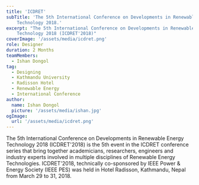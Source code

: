 ```yaml
---
title: 'ICDRET'
subTitle: 'The 5th International Conference on Developments in Renewable Energy
    Technology 2018.'
excerpt: "The 5th International Conference on Developments in Renewable Energy
    Technology 2018 (ICDRET'2018)"
coverImage: '/assets/media/icdret.png'
role: Designer
duration: 2 Months
teamMembers:
  - Ishan Dongol
tag:
  - Designing
  - Kathmandu University
  - Radisson Hotel
  - Renewable Energy
  - International Conference
author:
  name: Ishan Dongol
  picture: '/assets/media/ishan.jpg'
ogImage:
  url: '/assets/media/icdret.png'
---
```


The 5th International Conference on Developments in Renewable Energy
    Technology 2018 (ICDRET'2018) is the 5th event in the ICDRET conference series
    that bring together academicians, researchers, engineers and industry experts
    involved in multiple disciplines of Renewable Energy Technologies. ICDRET'2018,
    technically co-sponsored by IEEE Power & Energy Society (IEEE PES) was held in
    Hotel Radisson, Kathmandu, Nepal from March 29 to 31, 2018.